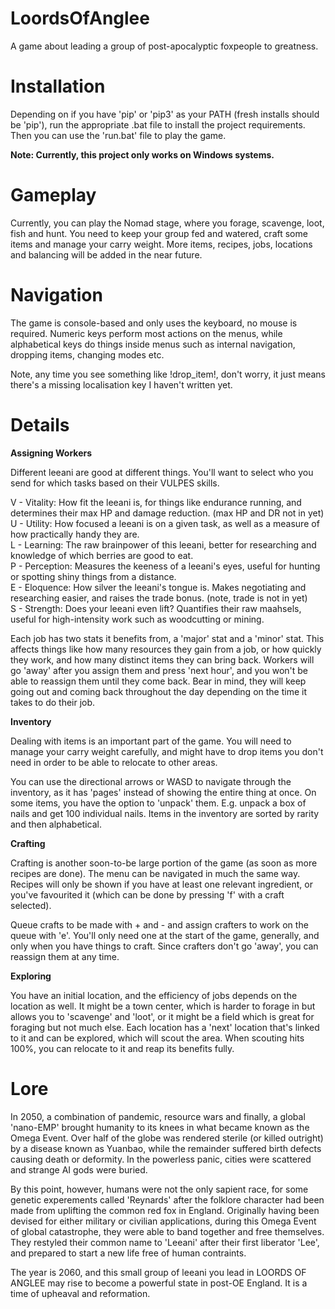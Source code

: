 # **LoordsOfAnglee**
A game about leading a group of post-apocalyptic foxpeople to greatness.

# Installation
Depending on if you have 'pip' or 'pip3' as your PATH (fresh installs should be 'pip'), run the appropriate .bat file to install the project requirements. Then you can use the 'run.bat' file to play the game.

**Note: Currently, this project only works on Windows systems.**

# Gameplay
Currently, you can play the Nomad stage, where you forage, scavenge, loot, fish and hunt. You need to keep your group fed and watered, craft some items and manage your carry weight. More items, recipes, jobs, locations and balancing will be added in the near future.

# Navigation
The game is console-based and only uses the keyboard, no mouse is required. Numeric keys perform most actions on the menus, while alphabetical keys do things inside menus such as internal navigation, dropping items, changing modes etc.

Note, any time you see something like !drop_item!, don't worry, it just means there's a missing localisation key I haven't written yet.

# Details

**Assigning Workers**

Different leeani are good at different things. You'll want to select who you send for which tasks based on their VULPES skills.

V - Vitality: How fit the leeani is, for things like endurance running, and determines their max HP and damage reduction. (max HP and DR not in yet)  
U - Utility: How focused a leeani is on a given task, as well as a measure of how practically handy they are.  
L - Learning: The raw brainpower of this leeani, better for researching and knowledge of which berries are good to eat.  
P - Perception: Measures the keeness of a leeani's eyes, useful for hunting or spotting shiny things from a distance.  
E - Eloquence: How silver the leeani's tongue is. Makes negotiating and researching easier, and raises the trade bonus. (note, trade is not in yet)  
S - Strength: Does your leeani even lift? Quantifies their raw maahsels, useful for high-intensity work such as woodcutting or mining.  

Each job has two stats it benefits from, a 'major' stat and a 'minor' stat. This affects things like how many resources they gain from a job, or how quickly they work, and how many distinct items they can bring back. Workers will go 'away' after you assign them and press 'next hour', and you won't be able to reassign them until they come back. Bear in mind, they will keep going out and coming back throughout the day depending on the time it takes to do their job.

**Inventory**

Dealing with items is an important part of the game. You will need to manage your carry weight carefully, and might have to drop items you don't need in order to be able to relocate to other areas.

You can use the directional arrows or WASD to navigate through the inventory, as it has 'pages' instead of showing the entire thing at once. On some items, you have the option to 'unpack' them. E.g. unpack a box of nails and get 100 individual nails. Items in the inventory are sorted by rarity and then alphabetical.

**Crafting**

Crafting is another soon-to-be large portion of the game (as soon as more recipes are done). The menu can be navigated in much the same way. Recipes will only be shown if you have at least one relevant ingredient, or you've favourited it (which can be done by pressing 'f' with a craft selected).

Queue crafts to be made with + and - and assign crafters to work on the queue with 'e'. You'll only need one at the start of the game, generally, and only when you have things to craft. Since crafters don't go 'away', you can reassign them at any time.

**Exploring**

You have an initial location, and the efficiency of jobs depends on the location as well. It might be a town center, which is harder to forage in but allows you to 'scavenge' and 'loot', or it might be a field which is great for foraging but not much else. Each location has a 'next' location that's linked to it and can be explored, which will scout the area. When scouting hits 100%, you can relocate to it and reap its benefits fully.

# Lore

In 2050, a combination of pandemic, resource wars and finally, a global 'nano-EMP' brought humanity to its knees in what became known as the Omega Event. Over half of the globe was rendered sterile (or killed outright) by a disease known as Yuanbao, while the remainder suffered birth defects causing death or deformity. In the powerless panic, cities were scattered and strange AI gods were buried.

By this point, however, humans were not the only sapient race, for some genetic experements called 'Reynards' after the folklore character had been made from uplifting the common red fox in England. Originally having been devised for either military or civilian applications, during this Omega Event of global catastrophe, they were able to band together and free themselves. They restyled their common name to 'Leeani' after their first liberator 'Lee', and prepared to start a new life free of human contraints.

The year is 2060, and this small group of leeani you lead in LOORDS OF ANGLEE may rise to become a powerful state in post-OE England. It is a time of upheaval and reformation.
